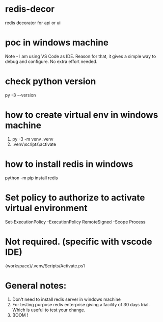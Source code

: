 # redis-decor
redis decorator for api or ui

# poc in windows machine
Note - I am using VS Code as IDE. Reason for that, it gives a simple way to debug and configure. No extra effort needed.

# check python version
py -3 --version

# how to create virtual env in windows machine
1. py -3 -m venv .venv
2. .venv\scripts\activate

# how to install redis in windows
python -m pip install redis

# Set policy to authorize to activate virtual environment
Set-ExecutionPolicy -ExecutionPolicy RemoteSigned -Scope Process

# Not required. (specific with vscode IDE)
{workspace}/.venv/Scripts/Activate.ps1

# General notes:
1. Don't need to install redis server in windows machine
2. For testing purpose redis enterprise giving a facility of 30 days trial. Which is useful to test your change.
3. BOOM !
